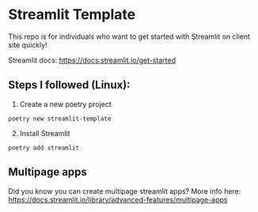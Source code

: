 # Streamlit Template 

This repo is for individuals who want to get started with Streamlit on client site quickly!

Streamlit docs:  https://docs.streamlit.io/get-started

## Steps I followed (Linux):

1. Create a new poetry project
```
poetry new streamlit-template
```

2. Install Streamlit
```
poetry add streamlit
```


## Multipage apps

Did you know you can create multipage streamlit apps? More info here: https://docs.streamlit.io/library/advanced-features/multipage-apps
